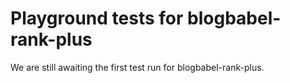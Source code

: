 # Playground tests for blogbabel-rank-plus
We are still awaiting the first test run for blogbabel-rank-plus.
